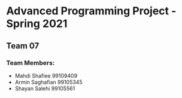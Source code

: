 # Advanced Programming Project - Spring 2021
## Team 07

### Team Members:
- Mahdi Shafiee 99109409
- Armin Saghafian 99105345
- Shayan Salehi 99105561
